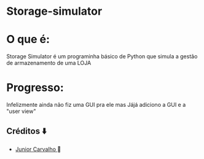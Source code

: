 # Storage-simulator

# O que é:

Storage Simulator é um programinha básico de Python que simula a gestão de armazenamento de uma LOJA

# Progresso:

Infelizmente ainda não fiz uma GUI pra ele
mas Jájá adiciono a GUI e a "user view"

## Créditos ⬇️
- <a href="https://github.com/Junior4Carvalho">Junior Carvalho </a> 🚀

